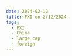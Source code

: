```yaml
---
date: 2024-02-12
title: FXI on 2/12/2024
tags: 
  - FXI
  - China
  - large cap
  - foreign
---
```

<div class="post">
<snapshot-grid 
    :reports="['2024/02/09/CTA/FXI', '2024/02/12/CTA/FXI', '2024/02/12/MTP/FXI']"
    chart="2024/02/12/Chart/FXI"
/>
<p>

</p>
<p>

</p>
</div>